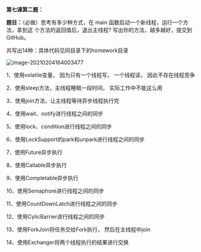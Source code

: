 **第七课第二题：**

**题目：**（必做）思考有多少种方式，在 main 函数启动一个新线程，运行一个方法，拿到这
个方法的返回值后，退出主线程? 写出你的方法，越多越好，提交到 GitHub。

共写出14种：具体代码见同目录下的homework目录

![image-20210204164003477](C:\Users\xiaowenhou\AppData\Roaming\Typora\typora-user-images\image-20210204164003477.png)

1、使用volatile变量， 因为只有一个线程写， 一个线程读， 因此不存在线程竞争

2、使用sleep方法，主线程睡眠一段时间， 实际工作中不能这么用

3、使用join方法，让主线程等待异步线程执行完

4、使用wait、notify进行线程之间的同步

5、使用lock、condition进行线程之间的同步

6、使用LockSupport的park和unpark进行线程之间的同步

7、使用Future异步执行

8、使用Callable异步执行

9、使用Completable异步执行

10、使用Semaphore进行线程之间的同步

11、使用CountDownLatch进行线程之间的同步

12、使用CylicBarrier进行线程之间的同步

13、使用ForkJoin将任务交给Fork执行， 然后在主线程中join

14、使用Exchanger将两个线程执行的结果进行交换